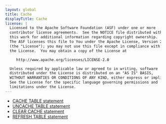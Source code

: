 ```yaml
---
layout: global
title: Cache
displayTitle: Cache
license: |
  Licensed to the Apache Software Foundation (ASF) under one or more
  contributor license agreements.  See the NOTICE file distributed with
  this work for additional information regarding copyright ownership.
  The ASF licenses this file to You under the Apache License, Version 2.0
  (the "License"); you may not use this file except in compliance with
  the License.  You may obtain a copy of the License at

     http://www.apache.org/licenses/LICENSE-2.0

  Unless required by applicable law or agreed to in writing, software
  distributed under the License is distributed on an "AS IS" BASIS,
  WITHOUT WARRANTIES OR CONDITIONS OF ANY KIND, either express or implied.
  See the License for the specific language governing permissions and
  limitations under the License.
---
```


* [CACHE TABLE statement](sql-ref-syntax-aux-cache-cache-table.html)
* [UNCACHE TABLE statement](sql-ref-syntax-aux-cache-uncache-table.html)
* [CLEAR CACHE statement](sql-ref-syntax-aux-cache-clear-cache.html)
* [REFRESH TABLE statement](sql-ref-syntax-aux-refresh-table.html)
